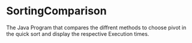 # SortingComparison

The Java Program that compares the diffrent methods to choose pivot in the quick sort and display the respective Execution times.
